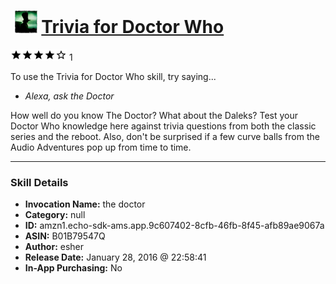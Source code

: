 # &nbsp;<img src="skill_icon" alt="Trivia for Doctor Who icon" width="36"> [Trivia for Doctor Who](http://alexa.amazon.com/#skills/amzn1.echo-sdk-ams.app.9c607402-8cfb-46fb-8f45-afb89ae9067a)
![4 stars](../../images/ic_star_black_18dp_1x.png)![4 stars](../../images/ic_star_black_18dp_1x.png)![4 stars](../../images/ic_star_black_18dp_1x.png)![4 stars](../../images/ic_star_black_18dp_1x.png)![4 stars](../../images/ic_star_border_black_18dp_1x.png) 1

To use the Trivia for Doctor Who skill, try saying...

* *Alexa, ask the Doctor*

How well do you know The Doctor?  What about the Daleks?  Test your Doctor Who knowledge here against trivia questions from both the classic series and the reboot.  Also, don't be surprised if a few curve balls from the Audio Adventures pop up from time to time.

***

### Skill Details

* **Invocation Name:** the doctor
* **Category:** null
* **ID:** amzn1.echo-sdk-ams.app.9c607402-8cfb-46fb-8f45-afb89ae9067a
* **ASIN:** B01B79547Q
* **Author:** esher
* **Release Date:** January 28, 2016 @ 22:58:41
* **In-App Purchasing:** No
